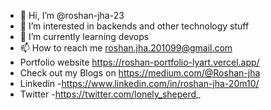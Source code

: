 - 👋 Hi, I’m @roshan-jha-23
- 👀 I’m interested in backends and other technology stuff
- 🌱 I’m currently learning devops
- 📫 How to reach me roshan.jha.201099@gmail.com
- Portfolio website https://roshan-portfolio-lyart.vercel.app/
- Check out my Blogs on https://medium.com/@Roshan-jha
- Linkedin -https://www.linkedin.com/in/roshan-jha-20m10/
- Twitter -https://twitter.com/lonely_sheperd_

<!---
roshan-jha-23/roshan-jha-23 is a ✨ special ✨ repository because its `README.md` (this file) appears on your GitHub profile.
You can click the Preview link to take a look at your changes.
--->
